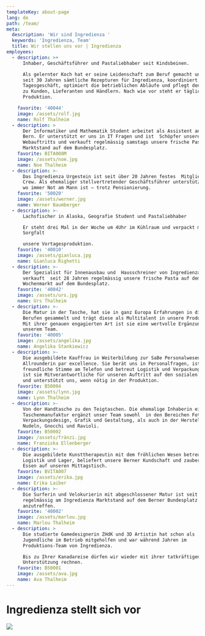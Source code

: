 ```yaml
---
templateKey: about-page
lang: de
path: /team/
meta:
  description: 'Wir sind Ingredienza '
  keywords: 'Ingredienza, Team'
  title: Wir stellen uns vor | Ingredienza
employees:
  - description: >+
      Inhaber, Geschäftsführer und Pastaliebhaber seit Kindsbeinen.

      Als gelernter Koch hat er seine Leidenschaft zum Beruf gemacht und kreiert
      seit 30 Jahren sämtliche Rezepturen für Ingredienza, koordiniert das
      Tagesgeschäft, optimiert die betrieblichen Abläufe und pflegt den Kontakt
      zu Kunden, Lieferanten und Händlern. Nach wie vor steht er täglich in der
      Produktion.

    favorite: '40044'
    image: /assets/rolf.jpg
    name: Rolf Thalheim
  - description: >
      Der Informatiker und Mathematik Student arbeitet als Assistent an der Uni
      Bern. Er unterstützt er uns in IT Fragen und ist  Schöpfer unseres
      Webauftritts und verkauft regelmässig samstags unsere frische Pasta am
      Marktstand auf dem Bundesplatz.
    favorite: BITA008M
    image: /assets/noe.jpg
    name: Noe Thalheim
  - description: >-
      Das Ingredienza Urgestein ist seit über 20 Jahren festes  Mitglied unserer
      Crew. Als ehemaliger stellvertretender Geschäftsführer unterstützt er uns
      wo immer Not am Mann ist – trotz Pensionierung.
    favorite: '50020'
    image: /assets/werner.jpg
    name: Werner Baumberger
  - description: >-
      Lachsfischer in Alaska, Geografie Student und Pastaliebhaber

      Er steht drei Mal in der Woche um 4Uhr im Kühlraum und verpackt mit
      Sorgfalt

      unsere Vortagesproduktion.
    favorite: '40010'
    image: /assets/gianluca.jpg
    name: Gianluca Righetti
  - description: >-
      Der Spezialist für Innenausbau und  Hausschreiner von Ingredienza
      verkauft  seit 28 Jahren regelmässig unsere frische Pasta auf dem Berner
      Wochenmarkt auf dem Bundesplatz.
    favorite: '40042'
    image: /assets/urs.jpg
    name: Urs Thalheim
  - description: >-
      Die Matur in der Tasche, hat sie in ganz Europa Erfahrungen in diversen
      Berufen gesammelt und trägt diese als Multitalent in unsere Produktion.
      Mit ihrer genauen engagierten Art ist sie eine wertvolle Ergänzung von
      unserem Team.
    favorite: '40005'
    image: /assets/angelika.jpg
    name: Angelika Stankiewicz
  - description: >-
      Die ausgebildete Kauffrau in Weiterbildung zur SaBe Personalwesen ist die
      Allrounderin par excellence. Sie berät uns in Personalfragen, ist die
      freundliche Stimme am Telefon und betreut Logistik und Verpackung. Zudem 
      ist sie Mitverantwortliche für unseren Auftritt auf den sozialen Medien
      und unterstützt uns, wenn nötig in der Produktion.
    favorite: B50004
    image: /assets/lynn.jpg
    name: Lynn Thalheim
  - description: >-
      Von der Handtasche zu den Teigtaschen. Die ehemalige Inhaberin einer
      Taschenmanufaktur ergänzt unser Team sowohl  in den Bereichen Fotografie,
      Verpackungsdesign, Grafik und Gestaltung, als auch in der Herstellung von
      Nudeln, Gnocchi und Ravioli. 
    favorite: B50002
    image: /assets/fränzi.jpg
    name: Franziska Ellenberger
  - description: >-
      Die ausgebildete Kunsttherapeutin mit dem fröhlichen Wesen betreut
      Logistik und Lager, beliefert unsere Berner Kundschaft und zaubert veganes
      Essen auf unseren Mittagstisch.
    favorite: BVITA007
    image: /assets/erika.jpg
    name: Erika Laiber
  - description: >-
      Die Surferin und Velokurierin mit abgeschlossener Matur ist seit 3 Jahren
      regelmässig am Ingredienza Marktstand auf dem Berner Bundesplatz
      anzutreffen.
    favorite: '40002'
    image: /assets/marlou.jpg
    name: Marlou Thalheim
  - description: >
      Die studierte Gamedesignerin ZHdK und 3D Artistin hat schon als
      Jugendliche im Betrieb mitgeholfen und war während Jahren im
      Produktions-Team von Ingredienza.

      Bis zu Ihrer Kanadareise dürfen wir wieder mit ihrer tatkräftigen
      Unterstützung rechnen.
    favorite: B50001
    image: /assets/ava.jpg
    name: Ava Thalheim
---
```

# **Ingredienza stellt sich vor**

![](/assets/gruppenbild-ingredienza.jpg)

